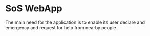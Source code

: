 # SoS WebApp
​​The main need for the application is to enable its user declare and emergency and request for help from nearby people.
